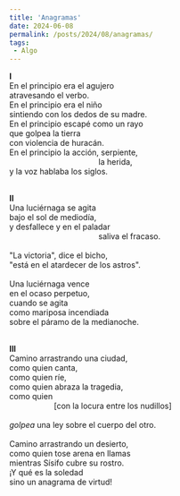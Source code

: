 ```yaml
---
title: 'Anagramas'
date: 2024-06-08
permalink: /posts/2024/08/anagramas/
tags:
 - Algo
---
```



<div style="text-align: justify;">

<strong>I</strong><br>
En el principio era el agujero<br>
atravesando el verbo.<br>
En el principio era el niño<br>
sintiendo con los dedos de su madre.<br>
En el principio escapé como un rayo<br>
que golpea la tierra<br>
con violencia de huracán.<br>
En el principio la acción, serpiente,<br>
<span style="margin-left: 160px; display: inline-block;">la herida,</span>
<br>y la voz hablaba los siglos.<br>

<br><strong>II</strong><br>
Una luciérnaga se agita<br>
bajo el sol de mediodía,<br>
y desfallece y en el paladar<br>
<span style="margin-left: 160px; display: inline-block;">saliva el fracaso.</span>                              
<br>"La victoria", dice el bicho,<br>
"está en el atardecer de los astros".<br>
<br>Una luciérnaga vence<br>
en el ocaso perpetuo,<br>
cuando se agita<br>
como mariposa incendiada<br>
sobre el páramo de la medianoche.<br>

<br><strong>III</strong><br>
Camino arrastrando una ciudad,<br>
como quien canta,<br>
como quien ríe,<br>
como quien abraza la tragedia,<br>
como quien <br>
<span style="margin-left: 80px; display: inline-block;">[con la locura entre los nudillos]
</span>                              
<br><em>golpea</em> una ley sobre el cuerpo del otro.<br>
<br>Camino arrastrando un desierto,<br>
como quien tose arena en llamas<br>
mientras Sísifo cubre su rostro.<br>
¡Y qué es la soledad<br>
sino un anagrama de virtud!<br>

</div><br>